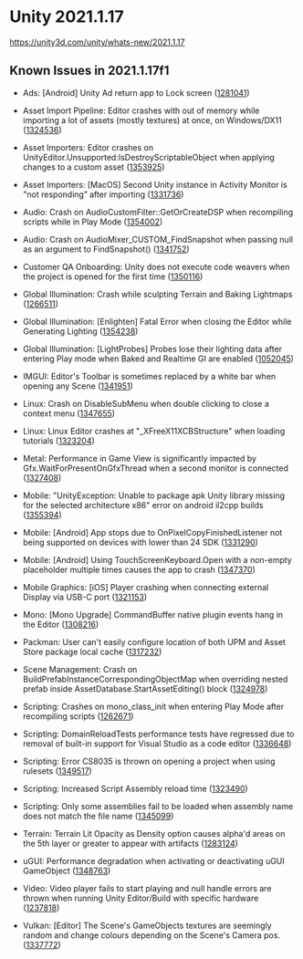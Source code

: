 # Unity 2021.1.17
https://unity3d.com/unity/whats-new/2021.1.17

## Known Issues in 2021.1.17f1

<ul>
<li><p>Ads: [Android] Unity Ad return app to Lock screen (<a href="https://issuetracker.unity3d.com/issues/android-unity-ad-return-app-to-lock-screen">1281041</a>)</p></li>
<li><p>Asset Import Pipeline: Editor crashes with out of memory while importing a lot of assets (mostly textures) at once, on Windows/DX11 (<a href="https://issuetracker.unity3d.com/issues/editor-crashes-with-system-out-of-memory-error-when-importing-size-heavy-textures">1324536</a>)</p></li>
<li><p>Asset Importers: Editor crashes on UnityEditor.Unsupported:IsDestroyScriptableObject when applying changes to a custom asset (<a href="https://issuetracker.unity3d.com/issues/editor-crashes-on-unityeditor-dot-unsupported-isdestroyscriptableobject-when-applying-changes-to-a-custom-asset">1353925</a>)</p></li>
<li><p>Asset Importers: [MacOS] Second Unity instance in Activity Monitor is "not responding” after importing (<a href="https://issuetracker.unity3d.com/issues/macos-second-unity-instance-in-activity-monitor-is-not-responding-after-importing">1331736</a>)</p></li>
<li><p>Audio: Crash on AudioCustomFilter::GetOrCreateDSP when recompiling scripts while in Play Mode (<a href="https://issuetracker.unity3d.com/issues/crash-on-audiocustomfilter-getorcreatedsp-when-recompiling-scripts-while-in-play-mode">1354002</a>)</p></li>
<li><p>Audio: Crash on AudioMixer_CUSTOM_FindSnapshot when passing null as an argument to FindSnapshot() (<a href="https://issuetracker.unity3d.com/issues/crash-on-audiomixer-custom-findsnapshot-when-passing-null-as-an-argument-to-findsnapshot">1341752</a>)</p></li>
<li><p>Customer QA Onboarding: Unity does not execute code weavers when the project is opened for the first time (<a href="https://issuetracker.unity3d.com/issues/unity-does-not-execute-code-weavers-when-its-opened-for-the-first-time">1350116</a>)</p></li>
<li><p>Global Illumination: Crash while sculpting Terrain and Baking Lightmaps (<a href="https://issuetracker.unity3d.com/issues/crash-while-sculpting-terrain">1266511</a>)</p></li>
<li><p>Global Illumination: [Enlighten] Fatal Error when closing the Editor while Generating Lighting (<a href="https://issuetracker.unity3d.com/issues/fatal-error-when-closing-the-editor-while-generating-lighting">1354238</a>)</p></li>
<li><p>Global Illumination: [LightProbes] Probes lose their lighting data after entering Play mode when Baked and Realtime GI are enabled (<a href="https://issuetracker.unity3d.com/issues/light-probes-lose-their-lighting-data-after-entering-play-mode-when-baked-and-realtime-gi-are-enabled">1052045</a>)</p></li>
<li><p>IMGUI: Editor's Toolbar is sometimes replaced by a white bar when opening any Scene (<a href="https://issuetracker.unity3d.com/issues/white-screen-replaces-the-play-scale-position-bars-editor-cannot-play">1341951</a>)</p></li>
<li><p>Linux:  Crash on DisableSubMenu when double clicking to close a context menu (<a href="https://issuetracker.unity3d.com/issues/linux-crash-on-disablesubmenu-when-double-clicking-to-close-a-context-menu">1347655</a>)</p></li>
<li><p>Linux: Linux Editor crashes at "_XFreeX11XCBStructure" when loading tutorials (<a href="https://issuetracker.unity3d.com/issues/linux-editor-crashes-at-xfreex11xcbstructure-when-loading-tutorials">1323204</a>)</p></li>
<li><p>Metal: Performance in Game View is significantly impacted by Gfx.WaitForPresentOnGfxThread when a second monitor is connected (<a href="https://issuetracker.unity3d.com/issues/performance-in-game-view-is-significantly-impacted-by-gfx-dot-waitforpresentongfxthread-when-a-second-monitor-is-connected">1327408</a>)</p></li>
<li><p>Mobile: "UnityException: Unable to package apk Unity library missing for the selected architecture x86" error on android il2cpp builds (<a href="https://issuetracker.unity3d.com/issues/unityexception-unable-to-package-apk-unity-library-missing-for-the-selected-architecture-x86-error-on-android-il2cpp-builds">1355394</a>)</p></li>
<li><p>Mobile: [Android] App stops due to OnPixelCopyFinishedListener not being supported on devices with lower than 24 SDK (<a href="https://issuetracker.unity3d.com/issues/app-stops-due-to-onpixelcopyfinishedlistener-not-being-supported-on-devices-with-lower-than-24-sdk">1331290</a>)</p></li>
<li><p>Mobile: [Android] Using TouchScreenKeyboard.Open with a non-empty placeholder multiple times causes the app to crash (<a href="https://issuetracker.unity3d.com/issues/android-using-touchscreenkeyboard-dot-open-with-a-non-empty-placeholder-multiple-times-causes-the-app-to-crash">1347370</a>)</p></li>
<li><p>Mobile Graphics: [iOS] Player crashing when connecting external Display via USB-C port (<a href="https://issuetracker.unity3d.com/issues/ios-player-crashing-when-connecting-external-display-via-usb-c-port">1321153</a>)</p></li>
<li><p>Mono: [Mono Upgrade] CommandBuffer native plugin events hang in the Editor (<a href="https://issuetracker.unity3d.com/issues/commandbuffer-native-plugin-events-hang-in-the-editor">1308216</a>)</p></li>
<li><p>Packman: User can't easily configure location of both UPM and Asset Store package local cache (<a href="https://issuetracker.unity3d.com/issues/user-cant-easily-configure-location-of-both-upm-and-asset-store-package-local-cache">1317232</a>)</p></li>
<li><p>Scene Management: Crash on BuildPrefabInstanceCorrespondingObjectMap when overriding nested prefab inside AssetDatabase.StartAssetEditing() block (<a href="https://issuetracker.unity3d.com/issues/crash-on-buildprefabinstancecorrespondingobjectmap-when-overriding-nested-prefab-inside-assetdatabase-dot-startassetediting-block">1324978</a>)</p></li>
<li><p>Scripting: Crashes on mono_class_init when entering Play Mode after recompiling scripts (<a href="https://issuetracker.unity3d.com/issues/crashes-on-mono-class-init-when-entering-play-mode-after-recompiling-scripts">1262671</a>)</p></li>
<li><p>Scripting: DomainReloadTests performance tests have regressed due to removal of built-in support for Visual Studio as a code editor (<a href="https://issuetracker.unity3d.com/issues/domainreloadtests-performance-tests-have-regressed-due-to-removal-of-built-in-support-for-visual-studio-as-a-code-editor">1336648</a>)</p></li>
<li><p>Scripting: Error CS8035 is thrown on opening a project when using rulesets (<a href="https://issuetracker.unity3d.com/issues/error-cs8035">1349517</a>)</p></li>
<li><p>Scripting: Increased Script Assembly reload time (<a href="https://issuetracker.unity3d.com/issues/increased-reload-time">1323490</a>)</p></li>
<li><p>Scripting: Only some assemblies fail to be loaded when assembly name does not match the file name (<a href="https://issuetracker.unity3d.com/issues/only-some-assemblies-fail-to-be-loaded-when-assembly-name-does-not-match-the-file-name">1345099</a>)</p></li>
<li><p>Terrain: Terrain Lit Opacity as Density option causes alpha'd areas on the 5th layer or greater to appear with artifacts (<a href="https://issuetracker.unity3d.com/issues/terrain-lit-opacity-as-density-option-causes-alphad-areas-on-the-5th-layer-or-greater-to-appear-with-artifacts">1283124</a>)</p></li>
<li><p>uGUI: Performance degradation when activating or deactivating uGUI GameObject (<a href="https://issuetracker.unity3d.com/issues/performance-degradation-when-activating-or-deactivating-ugui-gameobject">1348763</a>)</p></li>
<li><p>Video: Video player fails to start playing and null handle errors are thrown when running Unity Editor/Build with specific hardware (<a href="https://issuetracker.unity3d.com/issues/video-player-fails-to-start-playing-and-null-handle-errors-are-thrown-when-running-unity-editor-slash-build-with-specific-hardware">1237818</a>)</p></li>
<li><p>Vulkan: [Editor] The Scene's GameObjects textures are seemingly random and change colours depending on the Scene's Camera pos. (<a href="https://issuetracker.unity3d.com/issues/vulkan-editor-the-scenes-gameobjects-textures-are-seemingly-random-and-change-colours-depending-on-the-scenes-camera-pos">1337772</a>)</p></li>
</ul>
